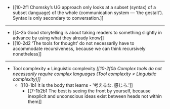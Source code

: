 - [[10-2f1 Chomsky’s UG approach only looks at a subset (syntax) of a subset (language) of the whole (communication system — ‘the gestalt’). Syntax is only secondary to conversation.]]
---
- [[4-2b Good storytelling is about taking readers to something slightly in advance by using what they already know]]
- [[10-2d2 ‘The tools for thought’ do not necessarily have to accommodate recursiveness, because we can think recursively nonetheless]]
---
- Tool complexity ≠ Linguistic complexity
	*[[10-2f0b Complex tools do not necessarily require complex languages (Tool complexity ≠ Linguistic complexity)]]*
    - [[10-1b1 It is the body that learns - '考えるな. 感じろ.']]
      - [[7-1b2b1 The best is seeing the front by yourself, because inexplicit and unconscious ideas exist between heads not within them]]
